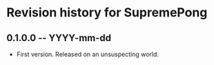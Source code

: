 # Revision history for SupremePong

## 0.1.0.0 -- YYYY-mm-dd

* First version. Released on an unsuspecting world.
